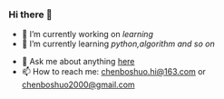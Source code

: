 ### Hi there 👋


- 🔭 I’m currently working on *learning*
- 🌱 I’m currently learning *python,algorithm and so on*
<!-- - 👯 I’m looking to collaborate on ... -->
<!-- - 🤔 I’m looking for help with ... -->
- 💬 Ask me about anything [here](https://github.com/chenboshuo/chenboshuo/issues)
- 📫 How to reach me: chenboshuo.hi@163.com or     
chenboshuo2000@gmail.com

<!-- - 😄 Pronouns: ...
- ⚡ Fun fact: ... -->
